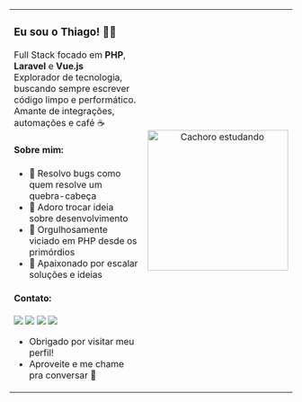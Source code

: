 <table>
  <tr>
    <td>

### Eu sou o Thiago! 🧑‍💻

Full Stack focado em **PHP**, **Laravel** e **Vue.js**  
Explorador de tecnologia, buscando sempre escrever código limpo e performático.  
Amante de integrações, automações e café ☕  

#### Sobre mim:
- 🔧 Resolvo bugs como quem resolve um quebra-cabeça
- 💬 Adoro trocar ideia sobre desenvolvimento
- 🐘 Orgulhosamente viciado em PHP desde os primórdios
- 🚀 Apaixonado por escalar soluções e ideias

#### Contato:
<a href="https://github.com/ThLuz"><img src="https://img.shields.io/badge/GitHub-000?style=for-the-badge&logo=github&logoColor=white" /></a>
<a href="https://www.linkedin.com/in/seu-linkedin"><img src="https://img.shields.io/badge/LinkedIn-0077B5?style=for-the-badge&logo=linkedin&logoColor=white"/></a>
<a href="https://wa.me/seu-numero"><img src="https://img.shields.io/badge/WhatsApp-25D366?style=for-the-badge&logo=whatsapp&logoColor=white"/></a>
<a href="mailto:seu-email@gmail.com"><img src="https://img.shields.io/badge/Gmail-D14836?style=for-the-badge&logo=gmail&logoColor=white"/></a>

- Obrigado por visitar meu perfil!  
- Aproveite e me chame pra conversar 🚀

</td>
    <td align="center">
      <img src="https://media0.giphy.com/media/v1.Y2lkPTc5MGI3NjExcGozdGlnNHBkMTltb2U2d3hiZDBham1pOGxsYzMxZ3hzNHNtNHB5MiZlcD12MV9pbnRlcm5hbF9naWZfYnlfaWQmY3Q9Zw/1kkxWqT5nvLXupUTwK/giphy.gif" width="250px" alt="Cachoro estudando" />
    </td>
  </tr>
</table>
